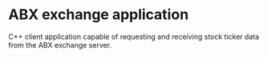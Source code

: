 # ABX exchange application
 C++ client application capable of requesting and receiving stock ticker data from the ABX exchange server.
